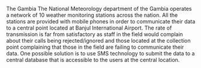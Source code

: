 The Gambia
The National Meteorology department of the Gambia operates a network of 10 weather monitoring stations across the nation. All the stations are provided with mobile phones in order to communicate their data to a central point located at Banjul International Airport. The rate of transmission is far from satisfactory as staff in the field would complain about their calls being rejected/ignored and those located at the collection point complaining that those in the field are failing to communicate their data. One possible solution is to use SMS technology to submit the data to a central database that is accessible to the users at the central location.